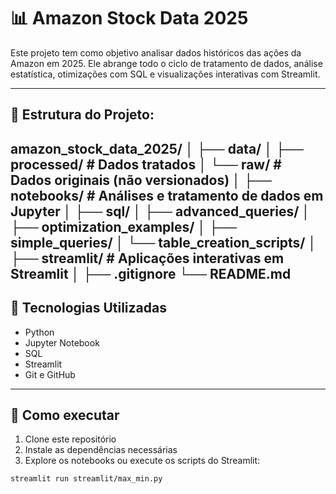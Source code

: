 # 📊 Amazon Stock Data 2025

Este projeto tem como objetivo analisar dados históricos das ações da Amazon em 2025. Ele abrange todo o ciclo de tratamento de dados, análise estatística, otimizações com SQL e visualizações interativas com Streamlit.

---

## 📁 Estrutura do Projeto:

amazon_stock_data_2025/
│
├── data/
│   ├── processed/       # Dados tratados
│   └── raw/             # Dados originais (não versionados)
│
├── notebooks/           # Análises e tratamento de dados em Jupyter
│
├── sql/
│   ├── advanced_queries/
│   ├── optimization_examples/
│   ├── simple_queries/
│   └── table_creation_scripts/
│
├── streamlit/           # Aplicações interativas em Streamlit
│
├── .gitignore
└── README.md
---

## 🔧 Tecnologias Utilizadas

- Python
- Jupyter Notebook
- SQL
- Streamlit
- Git e GitHub

---

## 🚀 Como executar

1. Clone este repositório
2. Instale as dependências necessárias
3. Explore os notebooks ou execute os scripts do Streamlit:

```bash
streamlit run streamlit/max_min.py


